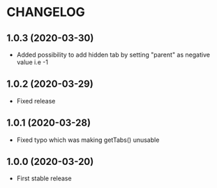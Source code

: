 # CHANGELOG

## 1.0.3 (2020-03-30)

- Added possibility to add hidden tab by setting "parent" as negative value i.e -1

## 1.0.2 (2020-03-29)

- Fixed release

## 1.0.1 (2020-03-28)

- Fixed typo which was making getTabs() unusable

## 1.0.0 (2020-03-20)

- First stable release
